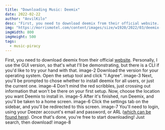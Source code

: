 ```yaml
---
title: "Downloading Music: Deemix"
date: 2022-02-22
author: "AnvilKilo"
desc: "First, you need to download deemix from their official website. Personally, I use the GUI version, so that's what I'll be demonstrating, but there is a CLI if you'd like to try your hand with that."
img: "https://morrismotel.com/content/images/size/w1920/2022/03/deemix-thumb.png"
imgWidth: 800
imgHeight: 500
tags:
  - music-piracy
---
```



First, you need to download deemix from their official [website](https://deemix.app/gui). Personally, I use the GUI version, so that's what I'll be demonstrating, but there is a CLI if you'd like to try your hand with that.
image-2
Download the version for your operating system.
Open the setup tool and click "I Agree".
image-3
Next, you'll be prompted to chose whether to install deemix for all users, or just the current one.
image-4
Don't mind the red scribbles, just crossing out information that won't be there on your first setup.
Now, choose the location you want Deemix to install in.
image-5
After it's finished, run Deemix, and you'll be taken to a home screen.
image-6
Click the settings tab on the sidebar, and you'll be redirected to this screen.
image-7
You'll need to login, using your Deezer account's email and password, or ARL ([which can be found here](__GHOST_URL__/fetching-your-arl/)). Once that's done, you're free to start downloading! Just search, then download!
image-8
